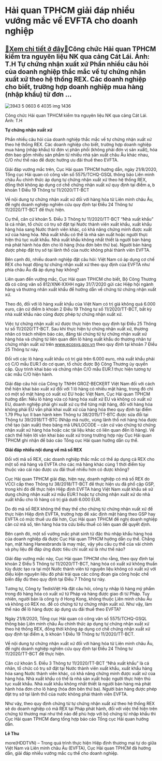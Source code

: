 Hải quan TPHCM giải đáp nhiều vướng mắc về EVFTA cho doanh nghiệp
=================================================================

[:gift:Xem chi tiết ở đây:gift:](https://hddtvn.com/hai-quan-tphcm-giai-dap-nhieu-vuong-mac-ve-evfta-cho-doanh-nghiep/)Công chức Hải quan TPHCM kiểm tra nguyên liệu NK qua cảng Cát Lái. Ảnh: T.H Tự chứng nhận xuất xứ Phần nhiều câu hỏi của doanh nghiệp thắc mắc về tự chứng nhận xuất xứ theo hệ thống REX. Các doanh nghiệp cho biết, trường hợp doanh nghiệp mua hàng (nhập khẩu) từ đơn …
---------------------------------------------------------------------------------------------------------------------------------------------------------------------------------------------------------------------------------------------------------------------------





![3943 5 0603 6 4035 img 1436](https://haiquanonline.com.vn/stores/news_dataimages/anhnd/072020/06/17/in_article/3943_5-0603_6-4035_IMG-1436.jpg?rt=20201003142803 "Công chức Hải quan TPHCM  kiểm tra nguyên liệu NK qua cảng Cát Lái. 	Ảnh: T.H")


Công chức Hải quan TPHCM kiểm tra nguyên liệu NK qua cảng Cát Lái. Ảnh: T.H



**Tự chứng nhận xuất xứ**


Phần nhiều câu hỏi của doanh nghiệp thắc mắc về tự chứng nhận xuất xứ theo hệ thống REX. Các doanh nghiệp cho biết, trường hợp doanh nghiệp mua hàng (nhập khẩu) từ đơn vị phân phối (không phải đơn vị sản xuất), hóa đơn bao gồm nhiều sản phẩm từ nhiều nhà sản xuất châu Âu khác nhau, C/O như thế nào để được hưởng ưu đãi thuế theo EVFTA.


Giải đáp vướng mắc trên, Cục Hải quan TPHCM hướng dẫn, ngày 21/8/2020, Tổng cục Hải quan có công văn số 5575/TCHQ-GSQL thông báo Liên minh châu Âu chính thức áp dụng tự chứng nhận xuất xứ theo hệ thống REX, đồng thời không áp dụng cơ chế chứng nhận xuất xứ quy định tại điểm a, b khoản 1 Điều 19 Thông tư 11/2020/TT-BCT


Về nội dung tự chứng nhận xuất xứ đối với hàng hóa từ Liên minh châu Âu, đề nghị doanh nghiệp nghiên cứu quy định tại Điều 24 Thông tư 11/2020/TT-BCT để thực hiện.


Cụ thể, căn cứ khoản 5. Điều 3 Thông tư 11/2020/TT-BCT “Nhà xuất khẩu” là cá nhân, tổ chức có trụ sở đặt tại Nước thành viên xuất khẩu, xuất khẩu hàng hóa sang Nước thành viên khác, có khả năng chứng minh được xuất xứ của hàng hóa. Nhà xuất khẩu có thể là nhà sản xuất hoặc người thực hiện thủ tục xuất khẩu. Nhà xuất khẩu không nhất thiết là người bán hàng mà phát hành hóa đơn cho lô hàng (hóa đơn bên thứ ba). Người bán hàng được phép đặt trụ sở tại lãnh thổ của nước không phải thành viên EVFTA.


Bên cạnh đó, nhiều doanh nghiệp đặt câu hỏi: Việt Nam có áp dụng cơ chế REX cho hoạt động tự chứng nhận xuất xứ theo quy định của EVFTA như phía châu Âu đã áp dụng hay không?


Liên quan đến vướng mắc, Cục Hải quan TPHCM cho biết, Bộ Công Thương đã có công văn số 812/XNK-XXHH ngày 31/7/2020 gửi các Hiệp hội ngành hàng và thương nhân xuất khẩu để hướng dẫn về chứng từ chứng nhận xuất xứ.


Theo đó, đối với lô hàng xuất khẩu của Việt Nam có trị giá không quá 6.000 euro, căn cứ điểm b khoản 2 Điều 19 Thông tư số 11/2020/TT-BCT, bất kỳ nhà xuất khẩu nào cũng được phép tự chứng nhận xuất xứ.


Việc tự chứng nhận xuất xứ được thực hiện theo quy định tại Điều 25 Thông tư số 11/2020/TT-BCT. Sau khi thực hiện tự chứng nhận xuất xứ, thương nhân có trách nhiệm báo cáo, đăng tải chứng từ tự chứng nhận xuất xứ hàng hóa và chứng từ liên quan đến lô hàng xuất khẩu do thương nhân tự chứng nhận xuất xứ trên www.ecosys.gov.vn theo quy định tại khoản 7 Điều 25 Thông tư này.


Đối với các lô hàng xuất khẩu có trị giá trên 6.000 euro, nhà xuất khẩu phải có C/O mẫu EUR.1 do cơ quan, tổ chức được Bộ Công Thương ủy quyền cấp. Quy trình khai báo và chứng nhận C/O mẫu EUR.1 thực hiện tương tự các mẫu C/O hiện hành.


Giải đáp câu hỏi của Công ty TNHH GROZ-BECKERT Việt Nam đối với cách thể hiện khai báo xuất xứ đối với 1 lô hàng có nhiều mặt hàng, trong đó chỉ có một số mặt hàng có xuất xứ EU hoặc Việt Nam, Cục Hải quan TPHCM hướng dẫn: Nếu lô hàng vừa có hàng hóa xuất xứ EU và không có xuất xứ EU, doanh nghiệp phải ghi xuất xứ cụ thể từng mặt hàng, đối với hàng hóa không phải EU vẫn phải khai xuất xứ của hàng hóa theo quy định tại điểm 1.79 Phụ lục II ban hành kèm Thông tư 38/2015/TT-BTC được sửa đổi tại Thông tư 39/2018/TT-BTC (Nhập mã nước, vùng lãnh thổ nơi hàng hóa được chế tạo (sản xuất) theo bảng mã UN/LOCODE – căn cứ vào chứng từ chứng nhận xuất xứ hàng hóa hoặc các tài liệu khác có liên quan đến lô hàng). Về cách thể hiện lời văn khai báo xuất xứ trong trường hợp này Cục Hải quan TPHCM ghi nhận để báo cáo Tổng cục Hải quan hướng dẫn cụ thể.


**Giải đáp nhiều nội dung về mã số REX**


Đối với mã số REX, các doanh nghiệp thắc mắc có thể áp dụng cả REX cho một số mã hàng và EVFTA cho các mã hàng khác cùng 1 thời điểm tùy thuộc vào cái nào được ưu đãi thuế nhiều hơn có được không?


Cục Hải quan TPHCM giải đáp, hiện nay, doanh nghiệp có mã số REX do VCCI cấp theo Thông tư 38/2018/TT-BCT để thực hiện ưu đã phổ cập GSP, trong khi đó để thực hiện Hiệp định EVFTA hàng Việt Nam xuất khẩu sẽ sử dụng chứng nhận xuất xứ mẫu EUR.1 hoặc tự chứng nhận xuất xứ do nhà xuất khẩu cho lô hàng có trị giá dưới 6.000 EUR.


Do đó mã số REX không thể thay thế cho chứng từ chứng nhận xuất xứ để thực hiện Hiệp định EVFTA, trường hợp để xác định mặt hàng theo GSP hay EVFTA có mức thuế ưu đãi hơn, Cục Hải quan TPHCM đề nghị doanh nghiệp căn cứ mã số, tên hàng hóa tra cứu biểu thuế có liên quan để quyết định.


Bên cạnh đó, một số vướng mắc phát sinh từ đặc thù nhập khẩu hàng hoá của doanh nghiệp đã được Cục Hải quan TPHCM hướng dẫn cụ thể. Chẳng hạn, mặt hàng Hanesbrands là may mặc, vậy yêu cầu cụ thể của vải chính và phụ liệu để đáp ứng được tiêu chí xuất xứ là như thế nào?


Giải đáp vướng mắc này, Cục Hải quan TPHCM cho rằng, theo quy định tại khoản 2 Điều 5 Thông tư 11/2020/TT-BCT, hàng hóa có xuất xứ không thuần túy được tạo ra tại một Nước thành viên từ nguyên liệu không có xuất xứ với điều kiện nguyên liệu đó phải trải qua các công đoạn gia công hoặc chế biến đầy đủ theo quy định tại Điều 7 Thông tư này.


Tương tự, Công ty TedisViệt Hà đặt câu hỏi, công ty nhập lô hàng mỹ phẩm trong đó hàng hóa có xuất xứ từ Pháp và hàng được giao đi từ Pháp. Tuy nhiên, người bán là công ty ở Hong Kong, không thuộc Liên minh châu Âu và không có REX no. để có chứng từ tự chứng nhận xuất xứ. Như vậy, làm thế nào để lô hàng được áp dụng ưu đãi thuế theo EVFTA?


Ngày 21/8/2020, Tổng cục Hải quan có công văn số 5575/TCHQ-GSQL thông báo Liên minh châu Âu chính thức áp dụng tự chứng nhận xuất xứ theo hệ thống REX, đồng thời không áp dụng cơ chế chứng nhận xuất xứ quy định tại điểm a, b khoản 1 Điều 19 Thông tư 11/2020/TT-BCT.


Về nội dung tự chứng nhận xuất xứ đối với hàng hóa từ Liên minh châu Âu, đề nghị doanh nghiệp nghiên cứu quy định tại Điều 24 Thông tư 11/2020/TT-BCT để thực hiện.


Căn cứ khoản 5. Điều 3 Thông tư 11/2020/TT-BCT “Nhà xuất khẩu” là cá nhân, tổ chức có trụ sở đặt tại Nước thành viên xuất khẩu, xuất khẩu hàng hóa sang Nước thành viên khác, có khả năng chứng minh được xuất xứ của hàng hóa. Nhà xuất khẩu có thể là nhà sản xuất hoặc người thực hiện thủ tục xuất khẩu. Nhà xuất khẩu không nhất thiết là người bán hàng mà phát hành hóa đơn cho lô hàng (hóa đơn bên thứ ba). Người bán hàng được phép đặt trụ sở tại lãnh thổ của nước không phải thành viên EVFTA.


Như vậy, theo quy định chứng từ tự chứng nhận xuất xứ theo hệ thống REX sẽ do doanh nghiệp có mã REX tại Pháp phát hành, đối với việc thể hiện trên chứng từ thương mại như thế nào để phù hợp với bộ chứng từ nhập khẩu thì Cục Hải quan TPHCM đang tổng hợp báo cáo Tổng cục Hải quan hướng dẫn.




**Lê Thu**



more(HDDTVN) – Trong quá trình thực hiện Hiệp định thương mại tự do giữa Việt Nam và Liên minh châu Âu (EVFTA), Cục Hải quan TPHCM đã hướng dẫn, giải đáp nhiều vướng mắc cụ thể cho doanh nghiệp.

